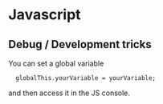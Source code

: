 # Javascript

## Debug / Development tricks

You can set a global variable

```
  globalThis.yourVariable = yourVariable;
```

and then access it in the JS console.
